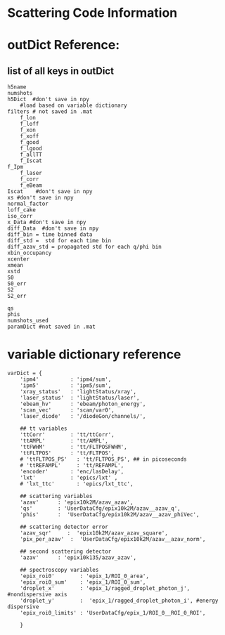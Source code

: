 # Scattering Code Information


# outDict Reference:
## list of all keys in outDict


    h5name
    numshots
    h5Dict  #don't save in npy
        #load based on variable dictionary
    filters # not saved in .mat
        f_lon
        f_loff
        f_xon
        f_xoff
        f_good
        f_lgood
        f_allTT
        f_Iscat
	f_Ipm
        f_laser
        f_corr
        f_eBeam
    Iscat    #don't save in npy
    xs #don't save in npy
    normal_factor
    loff_cake
    iso_corr
    x_Data #don't save in npy
    diff_Data  #don't save in npy
    diff_bin = time binned data
    diff_std =  std for each time bin
    diff_azav_std = propagated std for each q/phi bin
    xbin_occupancy
    xcenter
    xmean
    xstd
    S0
    S0_err
    S2
    S2_err
    
    qs
    phis
    numshots_used
    paramDict #not saved in .mat

# variable dictionary reference
	varDict = {
		'ipm4'          : 'ipm4/sum',
		'ipm5'          : 'ipm5/sum',
		'xray_status'   : 'lightStatus/xray',
		'laser_status'  : 'lightStatus/laser',
		'ebeam_hv'      : 'ebeam/photon_energy',
		'scan_vec'      : 'scan/var0',
		'laser_diode'   : '/diodeGon/channels/',

		## tt variables
		'ttCorr'        : 'tt/ttCorr',
		'ttAMPL'        : 'tt/AMPL',
		'ttFWHM'        : 'tt/FLTPOSFWHM',
		'ttFLTPOS'      : 'tt/FLTPOS',
		# 'ttFLTPOS_PS'   : 'tt/FLTPOS_PS', ## in picoseconds
		# 'ttREFAMPL'     : 'tt/REFAMPL',
		'encoder'       : 'enc/lasDelay',
		'lxt'           : 'epics/lxt' , 
		# 'lxt_ttc'       : 'epics/lxt_ttc',

		## scattering variables
		'azav'      : 'epix10k2M/azav_azav',
		'qs'        : 'UserDataCfg/epix10k2M/azav__azav_q',
		'phis'      :  'UserDataCfg/epix10k2M/azav__azav_phiVec',

		## scattering detector error
		'azav_sqr'     :  'epix10k2M/azav_azav_square',
		'pix_per_azav'  :  'UserDataCfg/epix10k2M/azav__azav_norm',

		## second scattering detector
		'azav'      : 'epix10k135/azav_azav',

		## spectroscopy variables
		'epix_roi0'        : 'epix_1/ROI_0_area',
		'epix_roi0_sum'    : 'epix_1/ROI_0_sum',
		'droplet_x'        : 'epix_1/ragged_droplet_photon_j', #nondispersive axis
		'droplet_y'        :  'epix_1/ragged_droplet_photon_i', #energy dispersive
		'epix_roi0_limits' : 'UserDataCfg/epix_1/ROI_0__ROI_0_ROI',

		}






